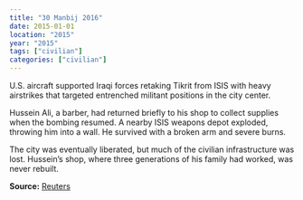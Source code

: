 ```yaml
---
title: "30 Manbij 2016"
date: 2015-01-01
location: "2015"
year: "2015"
tags: ["civilian"]
categories: ["civilian"]
---
```



U.S. aircraft supported Iraqi forces retaking Tikrit from ISIS with heavy airstrikes that targeted entrenched militant positions in the city center.

Hussein Ali, a barber, had returned briefly to his shop to collect supplies when the bombing resumed. A nearby ISIS weapons depot exploded, throwing him into a wall. He survived with a broken arm and severe burns.

The city was eventually liberated, but much of the civilian infrastructure was lost. Hussein’s shop, where three generations of his family had worked, was never rebuilt.

**Source:** [Reuters](https://www.reuters.com/article/us-mideast-crisis-iraq-usa-insight-idUSKBN0MT0CA20150401)
